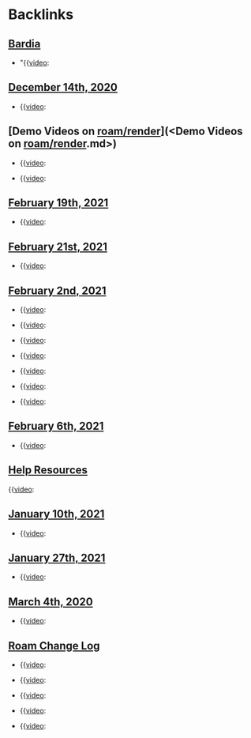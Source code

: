 
# Backlinks
## [Bardia](<Bardia.md>)
- "{{[video](<video.md>):

## [December 14th, 2020](<December 14th, 2020.md>)
- {{[video](<video.md>):

## [Demo Videos on [roam/render](<roam/render.md>)](<Demo Videos on [roam/render](<roam/render.md>).md>)
- {{[video](<video.md>):

- {{[video](<video.md>):

## [February 19th, 2021](<February 19th, 2021.md>)
- {{[video](<video.md>):

## [February 21st, 2021](<February 21st, 2021.md>)
- {{[video](<video.md>):

## [February 2nd, 2021](<February 2nd, 2021.md>)
- {{[video](<video.md>):

- {{[video](<video.md>):

- {{[video](<video.md>):

- {{[video](<video.md>):

- {{[video](<video.md>):

- {{[video](<video.md>):

- {{[video](<video.md>):

## [February 6th, 2021](<February 6th, 2021.md>)
- {{[video](<video.md>):

## [Help Resources](<Help Resources.md>)
{{[video](<video.md>):

## [January 10th, 2021](<January 10th, 2021.md>)
- {{[video](<video.md>):

## [January 27th, 2021](<January 27th, 2021.md>)
- {{[video](<video.md>):

## [March 4th, 2020](<March 4th, 2020.md>)
- {{[video](<video.md>):

## [Roam Change Log](<Roam Change Log.md>)
- {{[video](<video.md>):

- {{[video](<video.md>):

- {{[video](<video.md>):

- {{[video](<video.md>):

- {{[video](<video.md>):

